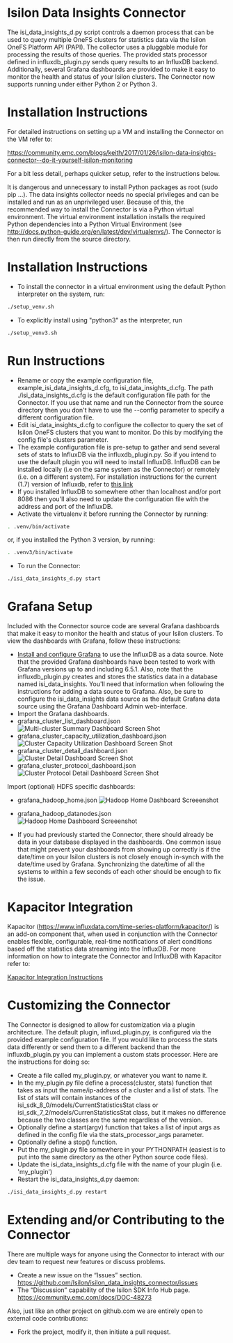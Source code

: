# Isilon Data Insights Connector
The isi_data_insights_d.py script controls a daemon process that can be used to query multiple OneFS clusters for statistics data via the Isilon OneFS Platform API (PAPI). The collector uses a pluggable module for processing the results of those queries. The provided stats processor defined in influxdb_plugin.py sends query results to an InfluxDB backend. Additionally, several Grafana dashboards are provided to make it easy to monitor the health and status of your Isilon clusters.
The Connector now supports running under either Python 2 or Python 3.

# Installation Instructions
For detailed instructions on setting up a VM and installing the Connector on the VM refer to:

https://community.emc.com/blogs/keith/2017/01/26/isilon-data-insights-connector--do-it-yourself-isilon-monitoring

For a bit less detail, perhaps quicker setup, refer to the instructions below.

It is dangerous and unnecessary to install Python packages as root (sudo pip ...). The data insights collector needs no special privileges and can be installed and run as an unprivileged user. Because of this, the recommended way to install the Connector is via a Python virtual environment. The virtual environment installation installs the required Python dependencies into a Python Virtual Environment (see http://docs.python-guide.org/en/latest/dev/virtualenvs/). The Connector is then run directly from the source directory.

# Installation Instructions
* To install the connector in a virtual environment using the default Python interpreter on the system, run:
```sh
./setup_venv.sh
```
* To explicitly install using "python3" as the interpreter, run
```sh
./setup_venv3.sh
```

# Run Instructions
* Rename or copy the example configuration file, example_isi_data_insights_d.cfg, to isi_data_insights_d.cfg. The path ./isi_data_insights_d.cfg is the default configuration file path for the Connector. If you use that name and run the Connector from the source directory then you don't have to use the --config parameter to specify a different configuration file.
* Edit isi_data_insights_d.cfg to configure the collector to query the set of Isilon OneFS clusters that you want to monitor. Do this by modifying the config file's clusters parameter.
* The example configuration file is pre-setup to gather and send several sets of stats to InfluxDB via the influxdb_plugin.py. So if you intend to use the default plugin you will need to install InfluxDB. InfluxDB can be installed locally (i.e on the same system as the Connector) or remotely (i.e. on a different system).
For installation instructions for the current (1.7) version of Influxdb, refer to [this link](https://docs.influxdata.com/influxdb/v1.7/introduction/installation/)
* If you installed InfluxDB to somewhere other than localhost and/or port 8086 then you'll also need to update the configuration file with the address and port of the InfluxDB.
* Activate the virtualenv it before running the Connector by running:
```sh
. .venv/bin/activate
```
or, if you installed the Python 3 version, by running:
```sh
. .venv3/bin/activate
```
* To run the Connector:
```sh
./isi_data_insights_d.py start
```

# Grafana Setup
Included with the Connector source code are several Grafana dashboards that make it easy to monitor the health and status of your Isilon clusters. To view the dashboards with Grafana, follow these instructions:
* <a href='http://docs.grafana.org/installation/' target='_blank'>Install and configure Grafana</a> to use the InfluxDB as a data source. Note that the provided Grafana dashboards have been tested to work with Grafana versions up to and including 6.5.1. Also, note that the influxdb_plugin.py creates and stores the statistics data in a database named isi_data_insights. You'll need that information when following the instructions for adding a data source to Grafana. Also, be sure to configure the isi_data_insights data source as the default Grafana data source using the Grafana Dashboard Admin web-interface.
* Import the Grafana dashboards.
 * grafana_cluster_list_dashboard.json
![Multi-cluster Summary Dashboard Screen Shot](https://raw.githubusercontent.com/Isilon/isilon_data_insights_connector/master/IsilonDataInsightsMultiClusterSummary.JPG) 
 * grafana_cluster_capacity_utilization_dashboard.json
 ![Cluster Capacity Utilization Dashboard Screen Shot](https://raw.githubusercontent.com/Isilon/isilon_data_insights_connector/master/IsilonDataInsightsClusterCapacityUtilizationTable.JPG)
 * grafana_cluster_detail_dashboard.json
 ![Cluster Detail Dashboard Screen Shot](https://raw.githubusercontent.com/Isilon/isilon_data_insights_connector/master/IsilonDataInsightsClusterDetail.JPG)
 * grafana_cluster_protocol_dashboard.json
![Cluster Protocol Detail Dashboard Screen Shot](https://raw.githubusercontent.com/Isilon/isilon_data_insights_connector/master/IsilonDataInsightsClusterProtocolDetail.JPG)

Import (optional) HDFS specific dashboards:
* grafana_hadoop_home.json
![Hadoop Home Dashboard Screeenshot](https://github.com/isilon/isilon_data_insights_connector/blob/master/HDFS-home-1.png)
* grafana_hadoop_datanodes.json
![Hadoop Home Dashboard Screeenshot](https://github.com/isilon/isilon_data_insights_connector/blob/master/HDFS-datanode-1.png)

* If you had previously started the Connector, there should already be data in your database displayed in the dashboards. One common issue that might prevent your dashboards from showing up correctly is if the date/time on your Isilon clusters is not closely enough in-synch with the date/time used by Grafana. Synchronizing the date/time of all the systems to within a few seconds of each other should be enough to fix the issue.


# Kapacitor Integration
Kapacitor (https://www.influxdata.com/time-series-platform/kapacitor/) is an add-on component that, when used in conjunction with the Connector enables flexible, configurable, real-time notifications of alert conditions based off the statistics data streaming into the InfluxDB. For more information on how to integrate the Connector and InfluxDB with Kapacitor refer to:

[Kapacitor Integration Instructions](https://github.com/Isilon/isilon_data_insights_connector/blob/master/README_KAPACITOR_INTEGRATION.md)

# Customizing the Connector
The Connector is designed to allow for customization via a plugin architecture. The default plugin, influxd_plugin.py, is configured via the provided example configuration file. If you would like to process the stats data differently or send them to a different backend than the influxdb_plugin.py you can implement a custom stats processor. Here are the instructions for doing so:
* Create a file called my_plugin.py, or whatever you want to name it.
* In the my_plugin.py file define a process(cluster, stats) function that takes as input the name/ip-address of a cluster and a list of stats. The list of stats will contain instances of the isi_sdk_8_0/models/CurrentStatisticsStat class or isi_sdk_7_2/models/CurrenStatisticsStat class, but it makes no difference because the two classes are the same regardless of the version.
* Optionally define a start(argv) function that takes a list of input args as defined in the config file via the stats_processor_args parameter.
* Optionally define a stop() function.
* Put the my_plugin.py file somewhere in your PYTHONPATH (easiest is to put into the same directory as the other Python source code files).
* Update the isi_data_insights_d.cfg file with the name of your plugin (i.e. 'my_plugin')
* Restart the isi_data_insights_d.py daemon:
```sh
./isi_data_insights_d.py restart
```
# Extending and/or Contributing to the Connector

There are multiple ways for anyone using the Connector to interact with our dev team to request new features or discuss problems.

* Create a new issue on the “Issues” section.   https://github.com/Isilon/isilon_data_insights_connector/issues
* The “Discussion” capability of the Isilon SDK Info Hub page.  https://community.emc.com/docs/DOC-48273

Also, just like an other project on github.com we are entirely open to external code contributions:

* Fork the project, modify it, then initiate a pull request.
